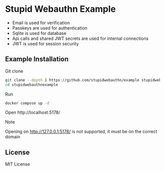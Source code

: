 # Stupid Webauthn Example

- Email is used for verification
- Passkeys are used for authentication
- Sqlite is used for database
- Api calls and shared JWT secrets are used for internal connections
- JWT is used for session security


## Example Installation

Git clone

```sh
git clone --depth 1 https://github.com/stupidwebauthn/example stupidwebauthnexample
cd stupidwebauthnexample
```

Run

```sh
docker compose up -d
```

Open http://localhost:5178/

> [!NOTE]
> Opening on http://127.0.0.1:5178/ is not supported, it must be on the correct domain

## License

MIT License
